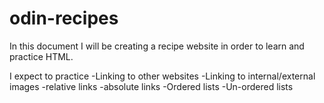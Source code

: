 # odin-recipes

In this document I will be creating a recipe website in order to learn and practice HTML.

I expect to practice
    -Linking to other websites
    -Linking to internal/external images
       -relative links
       -absolute links
    -Ordered lists
    -Un-ordered lists

